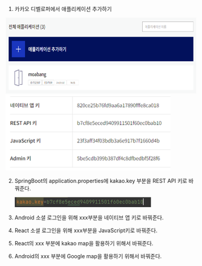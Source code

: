 1. 카카오 디벨로퍼에서 애플리케이션 추가하기

<img src="../image/kakao1.PNG" height="200">

<img src="../image/kakao3.PNG" height="200">

2. SpringBoot의 application.properties에 kakao.key 부분을 REST API 키로 바꿔준다.

   <img src="../image/kakao2.PNG">

3. Android 소셜 로그인을 위해 xxx부분을 네이티브 앱 키로 바꿔준다.

4. React 소셜 로그인을 위해 xxx부분을 JavaScript키로 바꿔준다.

5. React의 xxx 부분에 kakao map을 활용하기 위해서 바꿔준다.

6. Android의 xxx 부분에 Google map을 활용하기 위해서 바꿔준다.

   

   